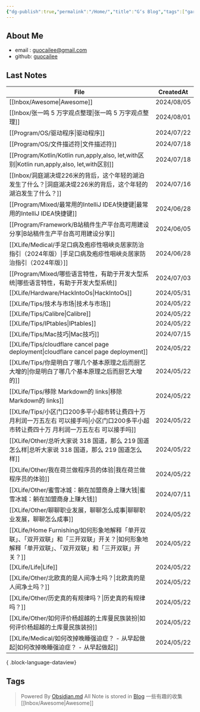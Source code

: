 ```yaml
---
{"dg-publish":true,"permalink":"/Home/","title":"G‘s Blog","tags":["gardenEntry"],"noteIcon":""}
---
```


## About Me
* email : [guocailee@gmail.com](mailto:guocailee@gmail.com)
* github: [guocailee](https://github.com/guocailee)


## Last Notes

| File                                                                                        | CreatedAt  |
| ------------------------------------------------------------------------------------------- | ---------- |
| [[Inbox/Awesome\|Awesome]]                                                               | 2024/08/05 |
| [[Inbox/张一鸣 5 万字观点整理\|张一鸣 5 万字观点整理]]                                                     | 2024/08/01 |
| [[Program/OS/驱动程序\|驱动程序]]                                                                | 2024/07/22 |
| [[Program/OS/文件描述符\|文件描述符]]                                                              | 2024/07/18 |
| [[Program/Kotlin/Kotlin run,apply,also, let,with区别\|Kotlin run,apply,also, let,with区别]]  | 2024/07/18 |
| [[Inbox/洞庭湖决堤226米的背后，这个年轻的湖泊发生了什么？\|洞庭湖决堤226米的背后，这个年轻的湖泊发生了什么？]]                         | 2024/07/16 |
| [[Program/Mixed/最常用的IntelliJ IDEA快捷键\|最常用的IntelliJ IDEA快捷键]]                             | 2024/06/28 |
| [[Program/Framework/B站稿件生产平台高可用建设分享\|B站稿件生产平台高可用建设分享]]                                   | 2024/06/05 |
| [[XLife/Medical/手足口病及疱疹性咽峡炎居家防治指引（2024年版）\|手足口病及疱疹性咽峡炎居家防治指引（2024年版）]]                   | 2024/06/28 |
| [[Program/Mixed/哪些语言特性，有助于开发大型系统\|哪些语言特性，有助于开发大型系统]]                                     | 2024/07/03 |
| [[XLife/Hardware/HackIntoOs\|HackIntoOs]]                                                | 2024/05/31 |
| [[XLife/Tips/技术与市场\|技术与市场]]                                                              | 2024/05/22 |
| [[XLife/Tips/Calibre\|Calibre]]                                                          | 2024/05/22 |
| [[XLife/Tips/IPtables\|IPtables]]                                                        | 2024/05/22 |
| [[XLife/Tips/Mac技巧\|Mac技巧]]                                                              | 2024/07/15 |
| [[XLife/Tips/cloudflare cancel page deployment\|cloudflare cancel page deployment]]      | 2024/05/22 |
| [[XLife/Tips/你是明白了哪几个基本原理之后而厨艺大增的\|你是明白了哪几个基本原理之后而厨艺大增的]]                                | 2024/05/22 |
| [[XLife/Tips/移除 Markdown的 links\|移除 Markdown的 links]]                                    | 2024/05/22 |
| [[XLife/Tips/小区门口200多平小超市转让费四十万 月利润一万五左右 可以接手吗\|小区门口200多平小超市转让费四十万 月利润一万五左右 可以接手吗]]      | 2024/05/22 |
| [[XLife/Other/总听大家说 318 国道，那么 219 国道怎么样\|总听大家说 318 国道，那么 219 国道怎么样]]                     | 2024/05/22 |
| [[XLife/Other/我在荷兰做程序员的体验\|我在荷兰做程序员的体验]]                                                 | 2024/05/22 |
| [[XLife/Other/蜜雪冰城：躺在加盟商身上赚大钱\|蜜雪冰城：躺在加盟商身上赚大钱]]                                         | 2024/07/11 |
| [[XLife/Other/聊聊职业发展，聊聊怎么成事\|聊聊职业发展，聊聊怎么成事]]                                             | 2024/05/22 |
| [[XLife/Home Furnishing/如何形象地解释「单开双联」、「双开双联」和「三开双联」开关？\|如何形象地解释「单开双联」、「双开双联」和「三开双联」开关？]] | 2024/05/22 |
| [[XLife/Life\|Life]]                                                                     | 2024/05/22 |
| [[XLife/Other/北欧真的是人间净土吗？\|北欧真的是人间净土吗？]]                                                 | 2024/05/22 |
| [[XLife/Other/历史真的有规律吗？\|历史真的有规律吗？]]                                                     | 2024/05/22 |
| [[XLife/Other/如何评价杨超越的土库曼民族装扮\|如何评价杨超越的土库曼民族装扮]]                                         | 2024/05/22 |
| [[XLife/Medical/如何改掉晚睡强迫症？ - 从早起做起\|如何改掉晚睡强迫症？ - 从早起做起]]                                 | 2024/05/22 |

{ .block-language-dataview}

## Tags


>Powered By [Obsidian.md](https://obsidian.md/)  All Note is stored in [Blog](https://github.com/guocailee/blog)
> 一些有趣的收集[[Inbox/Awesome\|Awesome]]